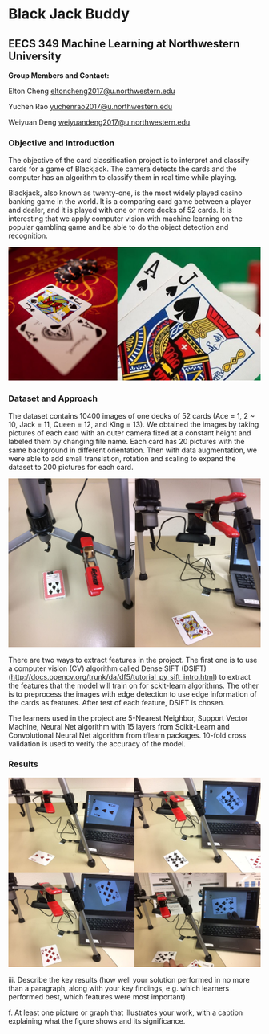 # Black Jack Buddy
## EECS 349 Machine Learning at Northwestern University

**Group Members and Contact:** 

Elton Cheng <eltoncheng2017@u.northwestern.edu>

Yuchen Rao <yuchenrao2017@u.northwestern.edu>

Weiyuan Deng <weiyuandeng2017@u.northwestern.edu>


### Objective and Introduction

The objective of the card classification project is to interpret and classify cards for a game of Blackjack. The camera detects the cards  and the computer has an algorithm to classify them in real time while playing.

Blackjack, also known as twenty-one, is the most widely played casino banking game in the world. It is a comparing card game between a player and dealer, and it is played with one or more decks of 52 cards. It is interesting that we apply computer vision with machine learning on the popular gambling game and be able to do the object detection and recognition.

![image of Blackjack here](/images/image1.JPG)

### Dataset and Approach

The dataset contains 10400 images of one decks of 52 cards (Ace = 1, 2 ~ 10, Jack = 11, Queen = 12, and King = 13). We obtained the images by taking pictures of each card with an outer camera fixed at a constant height and labeled them by changing file name. Each card has 20 pictures with the same background in different orientation. Then with data augmentation, we were able to add small translation, rotation and scaling to expand the dataset to 200 pictures for each card.

![image of getting dataset](/images/image2.JPG)

There are two ways to extract features in the project. The first one is to use a computer vision (CV) algorithm called Dense SIFT (DSIFT) (http://docs.opencv.org/trunk/da/df5/tutorial_py_sift_intro.html) to extract the features that the model will train on for sckit-learn algorithms. The other is to preprocess the images with edge detection to use edge information of the cards as features.
After test of each feature, DSIFT is chosen.

The learners used in the project are 5-Nearest Neighbor, Support Vector Machine, Neural Net algorithm with 15 layers from Scikit-Learn
and Convolutional Neural Net algorithm from tflearn packages. 10-fold cross validation is used to verify the accuracy of the model.

### Results

![image of card recognition](/images/Image3.JPG)

iii. Describe the key results (how well your solution performed in no more than
a paragraph, along with your key findings, e.g. which learners performed
best, which features were most important)


f. At least one picture or graph that illustrates your work, with a caption explaining
what the figure shows and its significance.
